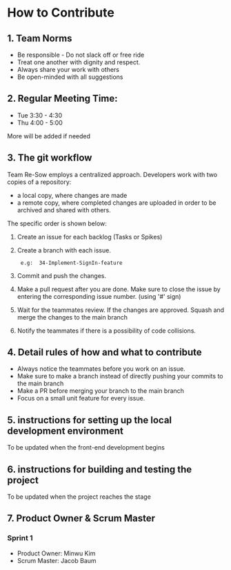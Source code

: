 # How to Contribute

## 1. Team Norms
- Be responsible - Do not slack off or free ride
- Treat one another with dignity and respect.
- Always share your work with others
- Be open-minded with all suggestions

## 2. Regular Meeting Time:
- Tue 3:30 - 4:30
- Thu 4:00 - 5:00

More will be added if needed

## 3. The git workflow

Team Re-Sow employs a centralized approach.
Developers work with two copies of a repository: 
- a local copy, where changes are made
- a remote copy, where completed changes are uploaded in order to be archived and shared with others.  

The specific order is shown below:

1. Create an issue for each backlog (Tasks or Spikes)
2. Create a branch with each issue. 
    
        e.g:  34-Implement-SignIn-feature
3. Commit and push the changes.
4. Make a pull request after you are done. Make sure to close the issue by entering the corresponding issue number. (using '#' sign)
5. Wait for the teammates review. If the changes are approved. Squash and merge the changes to the main branch
6. Notify the teammates if there is a possibility of code collisions. 

## 4. Detail rules of how and what to contribute
- Always notice the teammates before you work on an issue.
- Make sure to make a branch instead of directly pushing your commits to the main branch
- Make a PR before merging your branch to the main branch
- Focus on a small unit feature for every issue.

## 5. instructions for setting up the local development environment 
To be updated when the front-end development begins

## 6. instructions for building and testing the project
To be updated when the project reaches the stage


## 7. Product Owner & Scrum Master
### Sprint 1
- Product Owner: Minwu Kim
- Scrum Master: Jacob Baum




